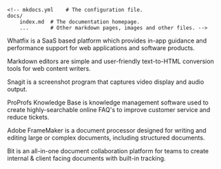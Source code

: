 <!-- # Welcome to MkDocs

For full documentation visit [mkdocs.org](https://www.mkdocs.org).

## Commands

* `mkdocs new [dir-name]` - Create a new project.
* `mkdocs serve` - Start the live-reloading docs server.
* `mkdocs build` - Build the documentation site.
* `mkdocs -h` - Print help message and exit.

## Project layout -->

    <!-- mkdocs.yml    # The configuration file.
    docs/
        index.md  # The documentation homepage.
        ...       # Other markdown pages, images and other files. -->

Whatfix is a SaaS based platform which provides in-app guidance and performance support for web applications and software products.

Markdown editors are simple and user-friendly text-to-HTML conversion tools for web content writers.

Snagit is a screenshot program that captures video display and audio output.

ProProfs Knowledge Base is knowledge management software used to create highly-searchable online FAQ's to improve customer service and reduce tickets. 

Adobe FrameMaker is a document processor designed for writing and editing large or complex documents, including structured documents.

Bit is an all-in-one document collaboration platform for teams to create internal & client facing documents with built-in tracking.
